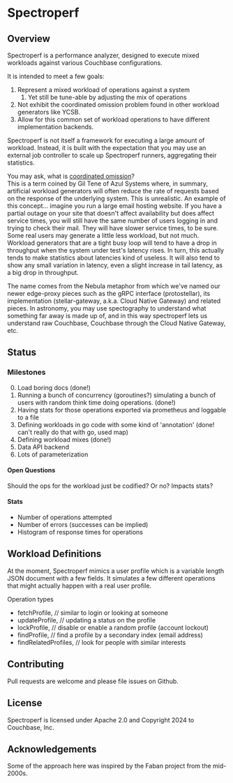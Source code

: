 # Spectroperf

## Overview
Spectroperf is a performance analyzer, designed to execute mixed workloads against various Couchbase configurations.

It is intended to meet a few goals:
1. Represent a mixed workload of operations against a system
	1. Yet still be tune-able by adjusting the mix of operations
1. Not exhibit the coordinated omission problem found in other workload generators like YCSB.
1. Allow for this common set of workload operations to have different implementation backends.

Spectroperf is not itself a framework for executing a large amount of workload.
Instead, it is built with the expectation that you may use an external job controller to scale up Spectroperf runners, aggregating their statistics.

You may ask, what is [coordinated omission](https://groups.google.com/g/mechanical-sympathy/c/icNZJejUHfE/m/BfDekfBEs_sJ?pli=1)?  
This is a term coined by Gil Tene of Azul Systems where, in summary, artificial workload generators will often reduce the rate of requests based on the response of the underlying system.
This is unrealistic.
An example of this concept… imagine you run a large email hosting website.
If you have a partial outage on your site that doesn't affect availability but does affect service times, you will still have the same number of users logging in and trying to check their mail.
They will have slower service times, to be sure.
Some real users may generate a little less workload, but not much.
Workload generators that are a tight busy loop will tend to have a drop in throughput when the system under test's latency rises.
In turn, this actually tends to make statistics about latencies kind of useless.
It will also tend to show any small variation in latency, even a slight increase in tail latency, as a big drop in throughput.

The name comes from the Nebula metaphor from which we've named our newer edge-proxy pieces such as the gRPC interface (protostellar), its implementation (stellar-gateway, a.k.a. Cloud Native Gateway) and related pieces.
In astronomy, you may use spectography to understand what something far away is made up of, and in this way spectroperf lets us understand raw Couchbase, Couchbase through the Cloud Native Gateway, etc.

## Status

### Milestones
0. Load boring docs (done!)
1. Running a bunch of concurrency (goroutines?) simulating a bunch of users with random think time doing operations. (done!)
2. Having stats for those operations exported via prometheus and loggable to a file
3. Defining workloads in go code with some kind of 'annotation' (done! can't really do that with go, used map)
4. Defining workload mixes (done!)
5. Data API backend
6. Lots of parameterization

#### Open Questions
Should the ops for the workload just be codified?  Or no?  Impacts stats?

#### Stats

- Number of operations attempted
- Number of errors (successes can be implied)
- Histogram of response times for operations


## Workload Definitions

At the moment, Spectroperf mimics a user profile which is a variable length JSON document with a few fields.
It simulates a few different operations that might actually happen with a real user profile.

Operation types
* fetchProfile,        // similar to login or looking at someone
* updateProfile,       // updating a status on the profile
* lockProfile,         // disable or enable a random profile (account lockout)
* findProfile,         // find a profile by a secondary index (email address)
* findRelatedProfiles, // look for people with similar interests

## Contributing

Pull requests are welcome and please file issues on Github.

## License

Spectroperf is licensed under Apache 2.0 and Copyright 2024 to Couchbase, Inc.

## Acknowledgements

Some of the approach here was inspired by the Faban project from the mid-2000s.